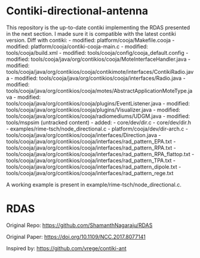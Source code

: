 # Contiki-directional-antenna
This repository is the up-to-date contiki implementing the RDAS presented in the next section. I made sure it is compatible with the latest contiki version. Diff with contiki:
    - modified:   platform/cooja/Makefile.cooja
	- modified:   platform/cooja/contiki-cooja-main.c
	- modified:   tools/cooja/build.xml
	- modified:   tools/cooja/config/cooja_default.config
	- modified:   tools/cooja/java/org/contikios/cooja/MoteInterfaceHandler.java
	- modified:   tools/cooja/java/org/contikios/cooja/contikimote/interfaces/ContikiRadio.java
	- modified:   tools/cooja/java/org/contikios/cooja/interfaces/Radio.java
	- modified:   tools/cooja/java/org/contikios/cooja/motes/AbstractApplicationMoteType.java
	- modified:   tools/cooja/java/org/contikios/cooja/plugins/EventListener.java
	- modified:   tools/cooja/java/org/contikios/cooja/plugins/Visualizer.java
	- modified:   tools/cooja/java/org/contikios/cooja/radiomediums/UDGM.java
	- modified:   tools/mspsim (untracked content)
    - added:
	-     core/dev/dir.c
	-     core/dev/dir.h
	-     examples/rime-tsch/node_directional.c
	-     platform/cooja/dev/dir-arch.c
	-     tools/cooja/java/org/contikios/cooja/interfaces/Direction.java
	-     tools/cooja/java/org/contikios/cooja/interfaces/rad_pattern_EPA.txt
	-     tools/cooja/java/org/contikios/cooja/interfaces/rad_pattern_RPA.txt
	-     tools/cooja/java/org/contikios/cooja/interfaces/rad_pattern_RPA_flattop.txt
	-     tools/cooja/java/org/contikios/cooja/interfaces/rad_pattern_TPA.txt
	-     tools/cooja/java/org/contikios/cooja/interfaces/rad_pattern_dipole.txt
	-     tools/cooja/java/org/contikios/cooja/interfaces/rad_pattern_rege.txt

A working example is present in example/rime-tsch/node_directional.c.


# RDAS

Original Repo: https://github.com/ShamanthNagaraju/RDAS

Original Paper: https://doi.org/10.1109/NCC.2017.8077141

Inspired by: https://github.com/vrege/contiki-ant
